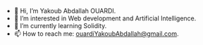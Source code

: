 - 👋 Hi, I’m Yakoub Abdallah OUARDI.
- 👀 I’m interested in Web development and Artificial Intelligence.
- 🌱 I’m currently learning Solidity.
- 📫 How to reach me: ouardiYakoubAbdallah@gmail.com.

<!---
ouardiYakoubAbdallah/ouardiYakoubAbdallah is a ✨ special ✨ repository because its `README.md` (this file) appears on your GitHub profile.
You can click the Preview link to take a look at your changes.
--->
